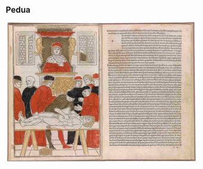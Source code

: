 ## Pedua

<img src="https://raw.githubusercontent.com/pedua-team/.github/main/profile/autopsy-illustration.jpg" alt="ancient autopsy illustration" />
